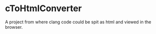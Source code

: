 # cToHtmlConverter
A project from where clang code could be spit as html and viewed in the browser.

